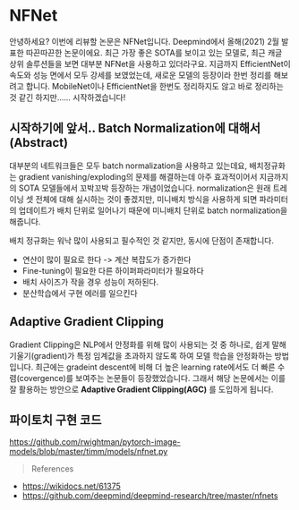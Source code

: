 # NFNet

안녕하세요? 이번에 리뷰할 논문은 NFNet입니다. Deepmind에서 올해(2021) 2월 발표한 따끈따끈한 논문이에요. 최근 가장 좋은 SOTA를 보이고 있는 모델로, 최근 캐글 상위 솔루션들을 보면 대부분 NFNet을 사용하고 있더라구요. 지금까지 EfficientNet이 속도와 성능 면에서 모두 강세를 보였었는데, 새로운 모델의 등장이라 한번 정리를 해보려고 합니다. MobileNet이나 EfficientNet을 한번도 정리하지도 않고 바로 정리하는 것 같긴 하지만...... 시작하겠습니다! 


## 시작하기에 앞서.. Batch Normalization에 대해서 (Abstract)

대부분의 네트워크들은 모두 batch normalization을 사용하고 있는데요, 배치정규화는 gradient vanishing/exploding의 문제를 해결하는데 아주 효과적이어서 지금까지의 SOTA 모델들에서 꼬박꼬박 등장하는 개념이었습니다. normalization은 원래 트레이닝 셋 전체에 대해 실시하는 것이 좋겠지만, 미니배치 방식을 사용하게 되면 파라미터의 업데이트가 배치 단위로 일어나기 때문에 미니배치 단위로 batch normalization을 해줍니다. 

배치 정규화는 워낙 많이 사용되고 필수적인 것 같지만, 동시에 단점이 존재합니다. 

- 연산이 많이 필요로 한다 -> 계산 복잡도가 증가한다
- Fine-tuning이 필요한 다른 하이퍼파라미터가 필요하다
- 배치 사이즈가 작을 경우 성능이 저하된다.
- 분산학습에서 구현 에러를 일으킨다


## Adaptive Gradient Clipping

Gradient Clipping은 NLP에서 안정화를 위해 많이 사용되는 것 중 하나로, 쉽게 말해 기울기(gradient)가 특정 임계값을 초과하지 않도록 하여 모델 학습을 안정화하는 방법입니다. 최근에는 gradeint descent에 비해 더 높은 learning rate에서도 더 빠른 수렴(covergence)를 보여주는 논문들이 등장했었습니다. 그래서 해당 논문에서는 이를 잘 활용하는 방안으로 **Adaptive Gradient Clipping(AGC)** 를 도입하게 됩니다. 






## 파이토치 구현 코드

<https://github.com/rwightman/pytorch-image-models/blob/master/timm/models/nfnet.py>



> References

- <https://wikidocs.net/61375>
- <https://github.com/deepmind/deepmind-research/tree/master/nfnets>